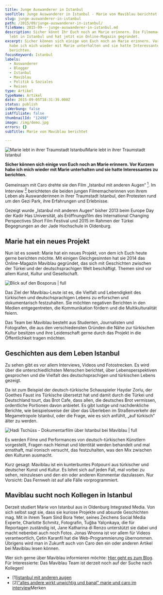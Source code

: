 ```yaml
---
title: Junge Auswanderer in Istanbul
seoTitle: Junge Auswanderer in Istanbul - Marie von Maviblau berichtet
slug: junge-auswanderer-in-istanbul
path: /2015/09/junge-auswanderer-in-istanbul/
fileName: 2015-09---junge-auswanderer-in-istanbul.md
description: Sicher könnt Ihr Euch noch an Marie erinnern. Die Filmemacherin
  lebt in Istanbul und hat jetzt ein Online-Magazin gegründet.
excerpt: Sicher können sich einige von Euch noch an Marie erinnern. Vor Kurzem
  habe ich mich wieder mit Marie unterhalten und sie hatte Interessantes zu
  berichten.
focusKeyword: Istanbul
labels:
  - Auswanderer
  - Blogger
  - Istanbul
  - Maviblau
  - Politik & Soziales
  - Reisen
type: Artikel
typeName: Artikel
date: 2015-09-05T18:31:39.000Z
status: publish
isWerbung: false
isAffiliate: false
thumbnailId: "12498"
image: /img/demo.jpg
errors: {}
subTitle: Marie von Maviblau berichtet
  
---
```


![Marie lebt in ihrer Traumstadt IstanbulMarie lebt in ihrer Traumstadt Istanbul](http://cardamonchai.com/wp-content/uploads/2015/09/10446223_818332548185608_1397833157808390565_o1-640x427.jpg "Marie lebt in ihrer Traumstadt Istanbul")

**Sicher können sich einige von Euch noch an Marie erinnern. Vor Kurzem habe ich
mich wieder mit Marie unterhalten und sie hatte Interessantes zu berichten.**

Gemeinsam mit Caro drehte sie den Film „Istanbul mit anderen Augen“
[<sup>1</sup>](#1). Im Interview [<sup>2</sup>](#2) berichteten die beiden
jungen Filmemacherinnen von ihrem Leben als Auswanderinnen in ihrer Traumstadt
Istanbul, den Protesten rund um den Gezi Park, ihre Erfahrungen und Erlebnisse.

Gezeigt wurde „Istanbul mit anderen Augen“ bisher 2013 beim Europe Day der Kadir
Has Universität, als Eröffnungsfilm des International Changing Perspectives
Short Film Festival und 2015 im Rahmen der Türkei Begegnungen an der Jade
Hochschule in Oldenburg.

## Marie hat ein neues Projekt

Nun ist es soweit: Marie hat ein neues Projekt, von dem ich Euch heute gerne
berichten möchte. Mit einigen Gleichgesinnten hat sie 2014 das Online-Magazin
Maviblau gegründet, das sich mit Geschichten zwischen der Türkei und der
deutschsprachigen Welt beschäftigt. Themen sind vor allem Kunst, Kultur und
Gesellschaft.

![Blick auf den Bosporus | full](http://cardamonchai.com/wp-content/uploads/2015/09/Luftballons1.png "Blick auf den Bosporus")

Das Ziel der Maviblau-Leute ist es, die Vielfalt und Lebendigkeit des türkischen
und deutschsprachigen Lebens zu erforschen und dokumentarisch festzuhalten. Sie
möchten negativen Berichten in den Medien entgegentreten, die Kommunikation
fördern und die Multikulturalität feiern.

Das Team bei Maviblau besteht aus Studenten, Journalisten und Fotografen, die
aus den verschiedensten Gründen die Nähe zur türkischen Kultur besitzen und ihre
Leidenschaft gerne durch das Projekt in die Öffentlichkeit tragen möchten.

## Geschichten aus dem Leben Istanbul

Zu sehen gibt es vor allem Interviews, Videos und Fotostrecken. Es wird über die
unterschiedlichsten Menschen berichtet, über Lebensperspektiven gesprochen und
die Vielfalt des deutschsprachigen und türkischen Lebens gezeigt.

Da ist zum Beispiel der deutsch-türkische Schauspieler Haydar Zorlu, der Goethes
Faust ins Türkische übersetzt hat und damit durch die Türkei und Deutschland
tourt, das Brot Cafe, dass allen, die deutsches Brot vermissen, ordentliche
Portionen davon anbietet. Es gibt lustige und nachdenkliche Berichte, wie
beispielsweise der über das Überleben im Straßenverkehr der Megametropole
Istanbul, oder die Frage, wie es sich anfühlt, „auf türkisch“ älter zu werden.

![Hadi Tschüss - Dokumentarfilm über Istanbul bei Maviblau | full](http://cardamonchai.com/wp-content/uploads/2015/09/Hadi-Tschüss-Dokumentarfilm-über-Istanbul-bei-Maviblau1.jpg "Hadi Tschüss - Dokumentarfilm über Istanbul")

Es werden Filme und Performances von deutsch-türkischen Künstlern vorgestellt,
Fragen nach Heimat und Identität werden behandelt und mal ernsthaft, mal
ironisch versucht, das festzuhalten, was den Mix zwischen den Kulturen ausmacht.

Kurz gesagt: Maviblau ist ein kunterbuntes Potpourri aus türkischer und
deutscher Kunst und Kultur. Es lohnt sich auf jeden Fall, mal vorbei zu sehen,
reinzulesen und den ein oder anderen Kommentar dazulassen. Nur Vorsicht: Das
Fernweh ist auf alle Fälle vorprogrammiert.

## Maviblau sucht noch Kollegen in Istanbul

Derzeit studiert Marie von Istanbul aus in Oldenburg Integrated Media. Von sich
selbst sagt sie, dass sie kuriose Projekte und absurde Geschichten mag. Mit in
ihrem Team Sind Bora Yeter, seines Zeichens Social Media Experte, Charlotte
Schmitz, Fotografin, Tuğba Yalçınkaya, die für Reportagen zuständig ist, Jane
Katharina di Renzo unterstützt sie dabei und macht nebenbei auch noch Fotos.
Jonas Wronna ist vor allem für Videos verantwortlich, Çetin Karanfil hat die
Web-Programmierung übernommen. Übrigens wird man in Zukunft auch von Caro den
ein oder anderen Artikel bei Maviblau lesen können.

Wer sich gerne über Maviblau informieren möchte:
[Hier geht es zum Blog](http://www.maviblau.com/). Für Interessierte: Das
Maviblau Team ist derzeit noch auf der Suche nach Kollegen!

- [1][istanbul mit anderen augen](/2013/06/istanbul-mit-anderen-augen/)
- [2]["alles andere wirkt unwichtig und banal" marie und caro im interview](/2013/06/alles-andere-wirkt-unwichtig-und-banal/)Merken

  